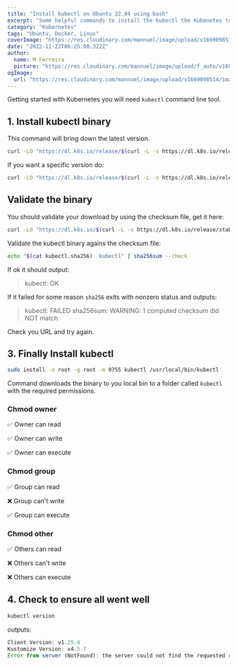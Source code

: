 ```yaml
---
title: "Install kubectl on Ubuntu 22.04 using bash"
excerpt: "Some helpful commands to install the kubectl the Kubenetes tool to help you manager your Kubernetes cluster."
category: "Kubernetes"
tags: "Ubuntu, Docker, Linux"
coverImage: "https://res.cloudinary.com/mannuel/image/upload/v1669098514/images/kubernetes-cover.png"
date: "2022-11-22T06:25:00.322Z"
author:
  name: M Ferreira
  picture: "https://res.cloudinary.com/mannuel/image/upload/f_auto/v1604067445/images/mee.jpg"
ogImage:
  url: "https://res.cloudinary.com/mannuel/image/upload/v1669098514/images/kubernetes-cover.png"
---
```


Getting started with Kubernetes you will need `kubectl` command line tool.

## 1. Install kubectl binary

This command will bring down the latest version.

```bash
curl -LO "https://dl.k8s.io/release/$(curl -L -s https://dl.k8s.io/release/stable.txt)/bin/linux/amd64/kubectl"
```

If you want a specific version do:

```bash
curl -LO "https://dl.k8s.io/release/$(curl -L -s https://dl.k8s.io/release/stable.txt)/bin/linux/amd64/kubectl"
```

## Validate the binary

You should validate your download by using the checksum file, get it here:

```bash
curl -LO "https://dl.k8s.io/$(curl -L -s https://dl.k8s.io/release/stable.txt)/bin/linux/amd64/kubectl.sha256"
```

Validate the kubectl binary agains the checksum file:

```bash
echo "$(cat kubectl.sha256)  kubectl" | sha256sum --check
```

If ok it should output:

> kubectl: OK

If it failed for some reason `sha256` exits with nonzero status and outputs:

> kubectl: FAILED sha256sum: WARNING: 1 computed checksum did NOT match

Check you URL and try again.

## 3. Finally Install kubectl

```bash
sudo install -o root -g root -m 0755 kubectl /usr/local/bin/kubectl
```

Command downloads the binary to you local bin to a folder called `kubectl` with the required permissions.

### Chmod owner

✅ Owner can read

✅ Owner can write

✅ Owner can execute

### Chmod group

✅ Group can read

❌ Group can't write

✅ Group can execute

### Chmod other

✅ Others can read

❌ Others can't write

❌ Others can execute

## 4. Check to ensure all went well

```bash
kubectl version
```

outputs:

```js
Client Version: v1.25.4
Kustomize Version: v4.5.7
Error from server (NotFound): the server could not find the requested resource
```
